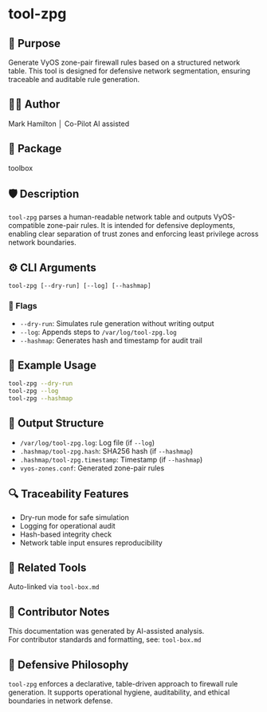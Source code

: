 # tool-zpg

## 📌 Purpose
Generate VyOS zone-pair firewall rules based on a structured network table. This tool is designed for defensive network segmentation, ensuring traceable and auditable rule generation.

## 🧑‍💻 Author
Mark Hamilton │ Co-Pilot AI assisted

## 🧰 Package
toolbox

## 🛡️ Description
`tool-zpg` parses a human-readable network table and outputs VyOS-compatible zone-pair rules. It is intended for defensive deployments, enabling clear separation of trust zones and enforcing least privilege across network boundaries.

## ⚙️ CLI Arguments
```
tool-zpg [--dry-run] [--log] [--hashmap]
```

### 🔧 Flags
- `--dry-run`: Simulates rule generation without writing output
- `--log`: Appends steps to `/var/log/tool-zpg.log`
- `--hashmap`: Generates hash and timestamp for audit trail

## 🧪 Example Usage
```bash
tool-zpg --dry-run
tool-zpg --log
tool-zpg --hashmap
```

## 📂 Output Structure
- `/var/log/tool-zpg.log`: Log file (if `--log`)
- `.hashmap/tool-zpg.hash`: SHA256 hash (if `--hashmap`)
- `.hashmap/tool-zpg.timestamp`: Timestamp (if `--hashmap`)
- `vyos-zones.conf`: Generated zone-pair rules

## 🔍 Traceability Features
- Dry-run mode for safe simulation
- Logging for operational audit
- Hash-based integrity check
- Network table input ensures reproducibility

## 🔗 Related Tools
Auto-linked via `tool-box.md`

## 🧠 Contributor Notes
This documentation was generated by AI-assisted analysis.  
For contributor standards and formatting, see: `tool-box.md`

## 🧭 Defensive Philosophy
`tool-zpg` enforces a declarative, table-driven approach to firewall rule generation. It supports operational hygiene, auditability, and ethical boundaries in network defense.
